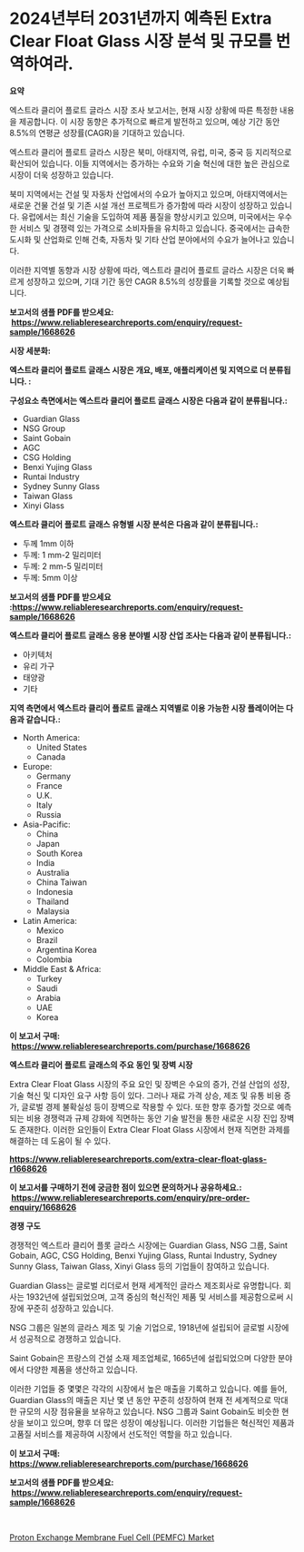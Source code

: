 <p><h1>2024년부터 2031년까지 예측된 Extra Clear Float Glass 시장 분석 및 규모를 번역하여라.</h1></p><p><strong>요약</strong></p>
<p><p>엑스트라 클리어 플로트 글라스 시장 조사 보고서는, 현재 시장 상황에 따른 특정한 내용을 제공합니다. 이 시장 동향은 추가적으로 빠르게 발전하고 있으며, 예상 기간 동안 8.5%의 연평균 성장률(CAGR)을 기대하고 있습니다.</p><p>엑스트라 클리어 플로트 글라스 시장은 북미, 아태지역, 유럽, 미국, 중국 등 지리적으로 확산되어 있습니다. 이들 지역에서는 증가하는 수요와 기술 혁신에 대한 높은 관심으로 시장이 더욱 성장하고 있습니다.</p><p>북미 지역에서는 건설 및 자동차 산업에서의 수요가 높아지고 있으며, 아태지역에서는 새로운 건물 건설 및 기존 시설 개선 프로젝트가 증가함에 따라 시장이 성장하고 있습니다. 유럽에서는 최신 기술을 도입하여 제품 품질을 향상시키고 있으며, 미국에서는 우수한 서비스 및 경쟁력 있는 가격으로 소비자들을 유치하고 있습니다. 중국에서는 급속한 도시화 및 산업화로 인해 건축, 자동차 및 기타 산업 분야에서의 수요가 늘어나고 있습니다.</p><p>이러한 지역별 동향과 시장 상황에 따라, 엑스트라 클리어 플로트 글라스 시장은 더욱 빠르게 성장하고 있으며, 기대 기간 동안 CAGR 8.5%의 성장률을 기록할 것으로 예상됩니다.</p></p>
<p><strong>보고서의 샘플 PDF를 받으세요: &nbsp;<a href="https://www.reliableresearchreports.com/enquiry/request-sample/1668626">https://www.reliableresearchreports.com/enquiry/request-sample/1668626</a></strong></p>
<p><strong>시장 세분화:</strong></p>
<p><strong> 엑스트라 클리어 플로트 글래스 시장은 개요, 배포, 애플리케이션 및 지역으로 더 분류됩니다. :</strong></p>
<p><strong>구성요소 측면에서는 엑스트라 클리어 플로트 글래스 시장은 다음과 같이 분류됩니다.:</strong></p>
<p><ul><li>Guardian Glass</li><li>NSG Group</li><li>Saint Gobain</li><li>AGC</li><li>CSG Holding</li><li>Benxi Yujing Glass</li><li>Runtai Industry</li><li>Sydney Sunny Glass</li><li>Taiwan Glass</li><li>Xinyi Glass</li></ul></p>
<p><strong> 엑스트라 클리어 플로트 글래스 유형별 시장 분석은 다음과 같이 분류됩니다.:</strong></p>
<p><ul><li>두께 1mm 이하</li><li>두께: 1 mm-2 밀리미터</li><li>두께: 2 mm-5 밀리미터</li><li>두께: 5mm 이상</li></ul></p>
<p><strong>보고서의 샘플 PDF를 받으세요 :<a href="https://www.reliableresearchreports.com/enquiry/request-sample/1668626">https://www.reliableresearchreports.com/enquiry/request-sample/1668626</a></strong></p>
<p><strong> 엑스트라 클리어 플로트 글래스 응용 분야별 시장 산업 조사는 다음과 같이 분류됩니다.:</strong></p>
<p><ul><li>아키텍처</li><li>유리 가구</li><li>태양광</li><li>기타</li></ul></p>
<p><strong>지역 측면에서 엑스트라 클리어 플로트 글래스 지역별로 이용 가능한 시장 플레이어는 다음과 같습니다.:</strong></p>
<p><ul>
    <li>
        North America:
        <ul>
            <li>United States</li>
            <li>Canada</li>
        </ul>
    </li>
    <li>
        Europe:
        <ul>
            <li>Germany</li>
            <li>France</li>
            <li>U.K.</li>
            <li>Italy</li>
            <li>Russia</li>
        </ul>
    </li>
    <li>
        Asia-Pacific:
        <ul>
            <li>China</li>
            <li>Japan</li>
            <li>South Korea</li>
            <li>India</li>
            <li>Australia</li>
            <li>China Taiwan</li>
            <li>Indonesia</li>
            <li>Thailand</li>
            <li>Malaysia</li>
        </ul>
    </li>
    <li>
        Latin America:
        <ul>
            <li>Mexico</li>
            <li>Brazil</li>
            <li>Argentina Korea</li>
            <li>Colombia</li>
        </ul>
    </li>
    <li>
        Middle East & Africa:
        <ul>
            <li>Turkey</li>
            <li>Saudi</li>
            <li>Arabia</li>
            <li>UAE</li>
            <li>Korea</li>
        </ul>
    </li>
    </ul></p>
<p><strong>이 보고서 구매: &nbsp;<a href="https://www.reliableresearchreports.com/purchase/1668626">https://www.reliableresearchreports.com/purchase/1668626</a></strong></p>
<p><strong>엑스트라 클리어 플로트 글래스의 주요 동인 및 장벽 시장</strong></p>
<p><p>Extra Clear Float Glass 시장의 주요 요인 및 장벽은 수요의 증가, 건설 산업의 성장, 기술 혁신 및 디자인 요구 사항 등이 있다. 그러나 재료 가격 상승, 제조 및 유통 비용 증가, 글로벌 경제 불확실성 등이 장벽으로 작용할 수 있다. 또한 향후 증가할 것으로 예측되는 비용 경쟁력과 규제 강화에 직면하는 동안 기술 발전을 통한 새로운 시장 진입 장벽도 존재한다. 이러한 요인들이 Extra Clear Float Glass 시장에서 현재 직면한 과제를 해결하는 데 도움이 될 수 있다.</p></p>
<p><strong><a href="https://www.reliableresearchreports.com/extra-clear-float-glass-r1668626">https://www.reliableresearchreports.com/extra-clear-float-glass-r1668626</a></strong></p>
<p><strong>이 보고서를 구매하기 전에 궁금한 점이 있으면 문의하거나 공유하세요.: &nbsp;<a href="https://www.reliableresearchreports.com/enquiry/pre-order-enquiry/1668626">https://www.reliableresearchreports.com/enquiry/pre-order-enquiry/1668626</a></strong></p>
<p><strong>경쟁 구도</strong></p>
<p><p>경쟁적인 엑스트라 클리어 플롯 글라스 시장에는 Guardian Glass, NSG 그룹, Saint Gobain, AGC, CSG Holding, Benxi Yujing Glass, Runtai Industry, Sydney Sunny Glass, Taiwan Glass, Xinyi Glass 등의 기업들이 참여하고 있습니다. </p><p>Guardian Glass는 글로벌 리더로서 현재 세계적인 글라스 제조회사로 유명합니다. 회사는 1932년에 설립되었으며, 고객 중심의 혁신적인 제품 및 서비스를 제공함으로써 시장에 꾸준히 성장하고 있습니다. </p><p>NSG 그룹은 일본의 글라스 제조 및 기술 기업으로, 1918년에 설립되어 글로벌 시장에서 성공적으로 경쟁하고 있습니다. </p><p>Saint Gobain은 프랑스의 건설 소재 제조업체로, 1665년에 설립되었으며 다양한 분야에서 다양한 제품을 생산하고 있습니다. </p><p>이러한 기업들 중 몇몇은 각각의 시장에서 높은 매출을 기록하고 있습니다. 예를 들어, Guardian Glass의 매출은 지난 몇 년 동안 꾸준히 성장하여 현재 전 세계적으로 막대한 규모의 시장 점유율을 보유하고 있습니다. NSG 그룹과 Saint Gobain도 비슷한 현상을 보이고 있으며, 향후 더 많은 성장이 예상됩니다. 이러한 기업들은 혁신적인 제품과 고품질 서비스를 제공하여 시장에서 선도적인 역할을 하고 있습니다.</p></p>
<p><strong>이 보고서 구매: &nbsp; <a href="https://www.reliableresearchreports.com/purchase/1668626">https://www.reliableresearchreports.com/purchase/1668626</a></strong></p>
<p><strong>보고서의 샘플 PDF를 받으세요: &nbsp;<a href="https://www.reliableresearchreports.com/enquiry/request-sample/1668626">https://www.reliableresearchreports.com/enquiry/request-sample/1668626</a></strong><strong></strong></p>
<p>&nbsp;</p>
<p><p><a href="https://sudsy-motorcycle-bbc.notion.site/Proton-Exchange-Membrane-Fuel-Cell-PEMFC-Market-Comprehensive-Assessment-by-Type-Application-an-e246cae25836451fa9fd74f2c2a2fa31">Proton Exchange Membrane Fuel Cell (PEMFC) Market</a></p></p>